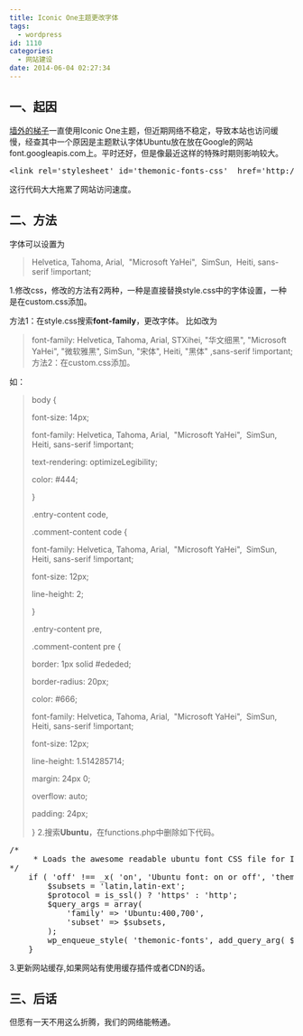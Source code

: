 ```yaml
---
title: Iconic One主题更改字体
tags:
  - wordpress
id: 1110
categories:
  - 网站建设
date: 2014-06-04 02:27:34
---
```


## 一、起因

[墙外的梯子](www.itoldme.net)一直使用Iconic One主题，但近期网络不稳定，导致本站也访问缓慢，经查其中一个原因是主题默认字体Ubuntu放在放在Google的网站font.googleapis.com上。平时还好，但是像最近这样的特殊时期则影响较大。
<pre class="toolbar:2 lang:css decode:true ">&lt;link rel='stylesheet' id='themonic-fonts-css'  href='http://fonts.googleapis.com/css?family=Ubuntu:400,700&amp;#038;subset=latin,latin-ext' type='text/css' media='all' /&gt;</pre>
这行代码大大拖累了网站访问速度。

## 二、方法

字体可以设置为
> Helvetica, Tahoma, Arial,  "Microsoft YaHei",  SimSun,  Heiti, sans-serif !important;
&nbsp;

1.修改css，修改的方法有2两种，一种是直接替换style.css中的字体设置，一种是在custom.css添加。

方法1：在style.css搜索**font-family**，更改字体。
比如改为
> font-family: Helvetica, Tahoma, Arial, STXihei, "华文细黑", "Microsoft YaHei", "微软雅黑", SimSun, "宋体", Heiti, "黑体" ,sans-serif !important;
方法2：在custom.css添加。

如：
> body {> 
> font-size: 14px;> 
> font-family: Helvetica, Tahoma, Arial,  "Microsoft YaHei",  SimSun,  Heiti, sans-serif !important;> 
> text-rendering: optimizeLegibility;> 
> color: #444;> 
> }> 
> 
> .entry-content code,> 
> .comment-content code {> 
> font-family: Helvetica, Tahoma, Arial,  "Microsoft YaHei",  SimSun,  Heiti, sans-serif !important;> 
> font-size: 12px;> 
> line-height: 2;> 
> }> 
> 
> .entry-content pre,> 
> .comment-content pre {> 
> border: 1px solid #ededed;> 
> border-radius: 20px;> 
> color: #666;> 
> font-family: Helvetica, Tahoma, Arial,  "Microsoft YaHei",  SimSun,  Heiti, sans-serif !important;> 
> font-size: 12px;> 
> line-height: 1.514285714;> 
> margin: 24px 0;> 
> overflow: auto;> 
> padding: 24px;> 
> }
2.搜索**Ubuntu**，在functions.php中删除如下代码。
<pre class="toolbar:2 lang:php decode:true ">/*
     * Loads the awesome readable ubuntu font CSS file for Iconic One.
*/
    if ( 'off' !== _x( 'on', 'Ubuntu font: on or off', 'themonic' ) ) {
        $subsets = 'latin,latin-ext';
        $protocol = is_ssl() ? 'https' : 'http';
        $query_args = array(
            'family' =&gt; 'Ubuntu:400,700',
            'subset' =&gt; $subsets,
        );
        wp_enqueue_style( 'themonic-fonts', add_query_arg( $query_args, "$protocol://fonts.googleapis.com/css" ), array(), null );
    }</pre>
3.更新网站缓存,如果网站有使用缓存插件或者CDN的话。

## 三、后话

但愿有一天不用这么折腾，我们的网络能畅通。